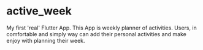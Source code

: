 # active_week

My first 'real' Flutter App. This App is weekly planner of activities. Users, in comfortable and simply way can add their personal activities and make enjoy with planning their week.
